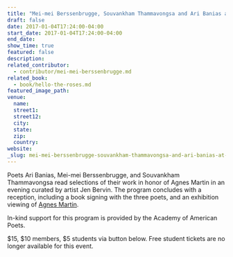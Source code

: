 ```yaml
---
title: "Mei-mei Berssenbrugge, Souvankham Thammavongsa and Ari Banias at Quiet: A Poetry Reading for Agnes Martin"
draft: false
date: 2017-01-04T17:24:00-04:00
start_date: 2017-01-04T17:24:00-04:00
end_date:
show_time: true
featured: false
description:
related_contributor:
  - contributor/mei-mei-berssenbrugge.md
related_book:
  - book/hello-the-roses.md
featured_image_path:
venue:
  name:
  street1:
  street12:
  city:
  state:
  zip:
  country:
website:
_slug: mei-mei-berssenbrugge-souvankham-thammavongsa-and-ari-banias-at-quiet-a-poetry-reading-for-agnes-martin
---
```


Poets Ari Banias, Mei-mei Berssenbrugge, and Souvankham Thammavongsa read selections of their work in honor of Agnes Martin in an evening curated by artist Jen Bervin. The program concludes with a reception, including a book signing with the three poets, and an exhibition viewing of [Agnes Martin](https://www.guggenheim.org/exhibition/agnes-martin).

In-kind support for this program is provided by the Academy of American Poets.

$15, $10 members, $5 students via button below. Free student tickets are no longer available for this event.

